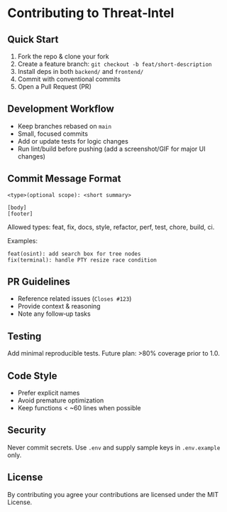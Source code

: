 # Contributing to Threat‑Intel

## Quick Start
1. Fork the repo & clone your fork
2. Create a feature branch: `git checkout -b feat/short-description`
3. Install deps in both `backend/` and `frontend/`
4. Commit with conventional commits
5. Open a Pull Request (PR)

## Development Workflow
- Keep branches rebased on `main`
- Small, focused commits
- Add or update tests for logic changes
- Run lint/build before pushing (add a screenshot/GIF for major UI changes)

## Commit Message Format
```
<type>(optional scope): <short summary>

[body]
[footer]
```
Allowed types: feat, fix, docs, style, refactor, perf, test, chore, build, ci.

Examples:
```
feat(osint): add search box for tree nodes
fix(terminal): handle PTY resize race condition
```

## PR Guidelines
- Reference related issues (`Closes #123`)
- Provide context & reasoning
- Note any follow‑up tasks

## Testing
Add minimal reproducible tests. Future plan: >80% coverage prior to 1.0.

## Code Style
- Prefer explicit names
- Avoid premature optimization
- Keep functions < ~60 lines when possible

## Security
Never commit secrets. Use `.env` and supply sample keys in `.env.example` only.

## License
By contributing you agree your contributions are licensed under the MIT License.
